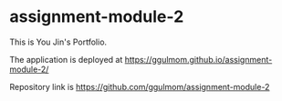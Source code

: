 # assignment-module-2

This is You Jin's Portfolio.

The application is deployed at https://ggulmom.github.io/assignment-module-2/

Repository link is https://github.com/ggulmom/assignment-module-2

